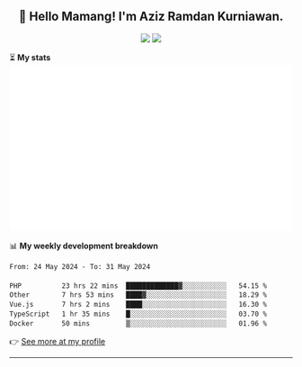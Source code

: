 <h2 align="center">👋 Hello Mamang! I'm Aziz Ramdan Kurniawan.</h2>  
<p align="center">
  <img src="https://komarev.com/ghpvc/?username=azizramdan">
  <img src="https://wakatime.com/badge/user/90056fa0-4c31-4eca-954e-2a3ac05896f9.svg">
</p>
    
⏳ **My stats**  
![](https://raw.githubusercontent.com/azizramdan/github-stats/master/generated/overview.svg#gh-dark-mode-only)

📊 **My weekly development breakdown**
<!--START_SECTION:waka-->

```txt
From: 24 May 2024 - To: 31 May 2024

PHP          23 hrs 22 mins  █████████████▓░░░░░░░░░░░   54.15 %
Other        7 hrs 53 mins   ████▓░░░░░░░░░░░░░░░░░░░░   18.29 %
Vue.js       7 hrs 2 mins    ████░░░░░░░░░░░░░░░░░░░░░   16.30 %
TypeScript   1 hr 35 mins    █░░░░░░░░░░░░░░░░░░░░░░░░   03.70 %
Docker       50 mins         ▒░░░░░░░░░░░░░░░░░░░░░░░░   01.96 %
```

<!--END_SECTION:waka-->
👉 [See more at my profile](https://wakatime.com/@azizramdan)
***
